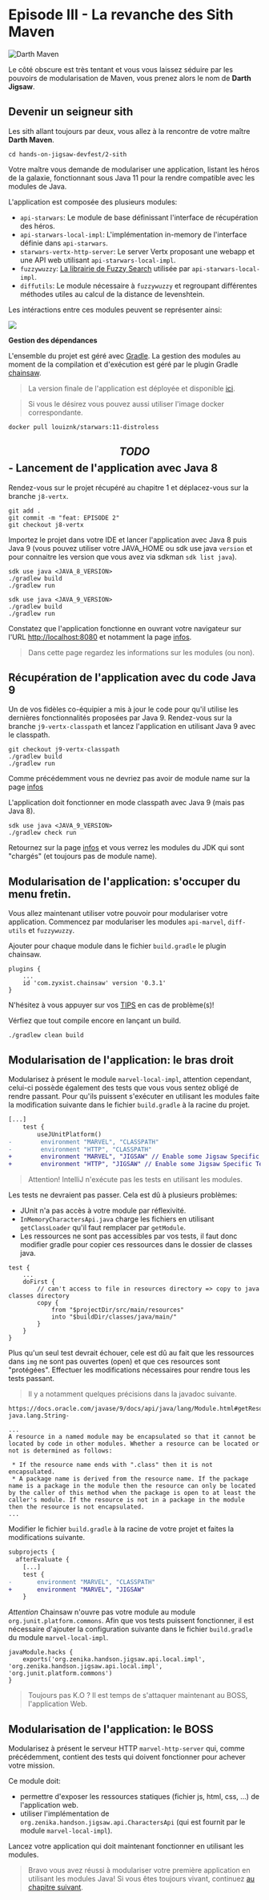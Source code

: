 # Episode III - La revanche des Sith Maven

![Darth Maven](./images/Darth_Maven.jpg)

Le côté obscure est très tentant et vous vous laissez séduire par les pouvoirs de modularisation de Maven, vous prenez alors le nom de **Darth Jigsaw**.

## Devenir un seigneur sith

Les sith allant toujours par deux, vous allez à la rencontre de votre maître **Darth Maven**.

```
cd hands-on-jigsaw-devfest/2-sith
```

Votre maître vous demande de modulariser une application, listant les héros de la galaxie, fonctionnant sous Java 11 pour la rendre compatible avec les modules de Java.

L'application est composée des plusieurs modules:

* `api-starwars`: Le module de base définissant l'interface de récupération des héros.
* `api-starwars-local-impl`: L'implémentation in-memory de l'interface définie dans `api-starwars`.
* `starwars-vertx-http-server`: Le server Vertx proposant une webapp et une API web utilisant `api-starwars-local-impl`.
* `fuzzywuzzy`: [La librairie de Fuzzy Search](https://github.com/xdrop/fuzzywuzzy) utilisée par `api-starwars-local-impl`.
* `diffutils`: Le module nécessaire à `fuzzywuzzy` et regroupant différentes méthodes utiles au calcul de la distance de levenshtein.

Les intéractions entre ces modules peuvent se représenter ainsi:

![](./dependency-graph.png)

**Gestion des dépendances**

L'ensemble du projet est géré avec [Gradle](https://gradle.org/).
La gestion des modules au moment de la compilation et d'exécution est géré par le plugin Gradle [chainsaw](https://github.com/zyxist/chainsaw).

> La version finale de l'application est déployée et disponible [ici](http://starwars.cleverapps.io).

> Si vous le désirez vous pouvez aussi utiliser l'image docker correspondante.

```
docker pull louiznk/starwars:11-distroless
```

## $$TODO$$ - Lancement de l'application avec Java 8

Rendez-vous sur le projet récupéré au chapitre 1 et déplacez-vous sur la branche `j8-vertx`.

```
git add .
git commit -m "feat: EPISODE 2"
git checkout j8-vertx
```

Importez le projet dans votre IDE et lancer l'application avec Java 8 puis Java 9 (vous pouvez utiliser votre JAVA_HOME ou sdk use java `version` et pour connaitre les version que vous avez via sdkman `sdk list java`).

```
sdk use java <JAVA_8_VERSION>
./gradlew build
./gradlew run
```

```
sdk use java <JAVA_9_VERSION>
./gradlew build
./gradlew run
```

Constatez que l'application fonctionne en ouvrant votre navigateur sur l'URL [http://localhost:8080](http://localhost:8080) et notamment la page [infos](http://localhost:8080/infos).

> Dans cette page regardez les informations sur les modules (ou non).

## Récupération de l'application avec du code Java 9

Un de vos fidèles co-équipier a mis à jour le code pour qu'il utilise les dernières fonctionnalités proposées par Java 9.
Rendez-vous sur la branche `j9-vertx-classpath` et lancez l'application en utilisant Java 9 avec le classpath.

```
git checkout j9-vertx-classpath
./gradlew build
./gradlew run
```

Comme précédemment vous ne devriez pas avoir de module name sur la page [infos](http://localhost:8080/infos)

L'application doit fonctionner en mode classpath avec Java 9 (mais pas Java 8).

```
sdk use java <JAVA_9_VERSION>
./gradlew check run
```

Retournez sur la page [infos](http://localhost:8080/infos) et vous verrez les modules du JDK qui sont "chargés" (et toujours pas de module name).

## Modularisation de l'application: s'occuper du menu fretin.

Vous allez maintenant utiliser votre pouvoir pour modulariser votre application.
Commencez par modulariser les modules `api-marvel`, `diff-utils` et `fuzzywuzzy`.

Ajouter pour chaque module dans le fichier `build.gradle` le plugin chainsaw.

```
plugins {
    ...
    id 'com.zyxist.chainsaw' version '0.3.1'
}
```

N'hésitez à vous appuyer sur vos [TIPS](./TIPS.md) en cas de problème(s)!

Vérfiez que tout compile encore en lançant un build.

```
./gradlew clean build
```

## Modularisation de l'application: le bras droit

Modularisez à présent le module `marvel-local-impl`, attention cependant, celui-ci possède également des tests que vous vous sentez obligé de rendre passant. Pour qu'ils puissent s'exécuter en utilisant les modules faite la modification suivante dans le fichier `build.gradle` à la racine du projet.

```diff
[...]
    test {
        useJUnitPlatform()
-        environment "MARVEL", "CLASSPATH"
-        environment "HTTP", "CLASSPATH"
+        environment "MARVEL", "JIGSAW" // Enable some Jigsaw Specific Test for the marvel-local-impl module
+        environment "HTTP", "JIGSAW" // Enable some Jigsaw Specific Test for the marvel-http-server module
```

> Attention! IntelliJ n'exécute pas les tests en utilisant les modules.

Les tests ne devraient pas passer. Cela est dû à plusieurs problèmes:

* JUnit n'a pas accès à votre module par réflexivité.
* `InMemoryCharactersApi.java` charge les fichiers en utilisant `getClassLoader` qu'il faut remplacer par `getModule`.
* Les ressources ne sont pas accessibles par vos tests, il faut donc modifier gradle pour copier ces ressources dans le dossier de classes java.

```
test {
    ...
    doFirst {
        // can't access to file in resources directory => copy to java classes directory
        copy {
            from "$projectDir/src/main/resources"
            into "$buildDir/classes/java/main/"
        }
    }
}
```

Plus qu'un seul test devrait échouer, cele est dû au fait que les ressources dans `img` ne sont pas ouvertes (open) et que ces resources sont "protégées".
Effectuer les modifications nécessaires pour rendre tous les tests passant.

> Il y a notamment quelques précisions dans la javadoc suivante.

```
https://docs.oracle.com/javase/9/docs/api/java/lang/Module.html#getResourceAsStream-java.lang.String-

...
A resource in a named module may be encapsulated so that it cannot be located by code in other modules. Whether a resource can be located or not is determined as follows:

 * If the resource name ends with ".class" then it is not encapsulated.
 * A package name is derived from the resource name. If the package name is a package in the module then the resource can only be located by the caller of this method when the package is open to at least the caller's module. If the resource is not in a package in the module then the resource is not encapsulated.
...
```

Modifier le fichier `build.gradle` à la racine de votre projet et faites la modifications suivante.

```diff
subprojects {
  afterEvaluate {
    [...]
    test {
-       environment "MARVEL", "CLASSPATH"
+       environment "MARVEL", "JIGSAW"
    }
```

_Attention_ Chainsaw n'ouvre pas votre module au module `org.junit.platform.commons`. Afin que vos tests puissent fonctionner, il est nécessaire d'ajouter la configuration suivante dans le fichier `build.gradle` du module `marvel-local-impl`.

```
javaModule.hacks {
    exports('org.zenika.handson.jigsaw.api.local.impl', 'org.zenika.handson.jigsaw.api.local.impl', 'org.junit.platform.commons')
}
```

> Toujours pas K.O ? Il est temps de s'attaquer maintenant au BOSS, l'application Web.

## Modularisation de l'application: le BOSS

Modularisez à présent le serveur HTTP `marvel-http-server` qui, comme précédemment, contient des tests qui doivent fonctionner pour achever votre mission.

Ce module doit:

* permettre d'exposer les ressources statiques (fichier js, html, css, ...) de l'application web.
* utiliser l'implémentation de `org.zenika.handson.jigsaw.api.CharactersApi` (qui est fournit par le module `marvel-local-impl`).

Lancez votre application qui doit maintenant fonctionner en utilisant les modules.

> Bravo vous avez réussi à modulariser votre première application en utilisant les modules Java! Si vous êtes toujours vivant, continuez [au chapitre suivant](./EPISODE_4.md).
